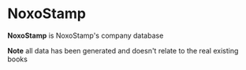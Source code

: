 # NoxoStamp
**NoxoStamp** is NoxoStamp's company database
 
**Note** all data has been generated and doesn't relate to the real existing books